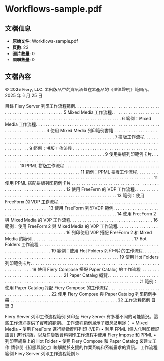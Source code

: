 # Workflows-sample.pdf

## 文檔信息
- **原始文件**: Workflows-sample.pdf
- **頁數**: 23
- **圖片數量**: 0
- **關聯數量**: 0

## 文檔內容

© 2025 Fiery, LLC. 本出版品中的資訊涵蓋在本產品的《法律聲明》範圍內。
2025 年 6 月 25 日

目錄
Fiery Server 列印工作流程範例. . . . . . . . . . . . . . . . . . . . . . . . . . . . . . . . . . . . . . . . . . . . . . . . . . . . . . . . . . . 5
Mixed Media 工作流程. . . . . . . . . . . . . . . . . . . . . . . . . . . . . . . . . . . . . . . . . . . . . . . . . . . . . . . . . . . . . . . . . . . . 6
範例：Mixed Media 工作流程. . . . . . . . . . . . . . . . . . . . . . . . . . . . . . . . . . . . . . . . . . . . . . . . . . . . . . . . . . . . . . . . . . . . 6
使用 Mixed Media 列印範例書籍
. . . . . . . . . . . . . . . . . . . . . . . . . . . . . . . . . . . . . . . . . . . . . . . . . . . . . . . . . . . . . . . 7
拼版工作流程. . . . . . . . . . . . . . . . . . . . . . . . . . . . . . . . . . . . . . . . . . . . . . . . . . . . . . . . . . . . . . . . . . . . . . . . . . . . . . . 9
範例：拼版工作流程 . . . . . . . . . . . . . . . . . . . . . . . . . . . . . . . . . . . . . . . . . . . . . . . . . . . . . . . . . . . . . . . . . . . . . . . . . . . . 9
使用拼版列印範例卡片. . . . . . . . . . . . . . . . . . . . . . . . . . . . . . . . . . . . . . . . . . . . . . . . . . . . . . . . . . . . . . . . . . . . . . . . 10
PPML 拼版工作流程
. . . . . . . . . . . . . . . . . . . . . . . . . . . . . . . . . . . . . . . . . . . . . . . . . . . . . . . . . . . . . . . . . . . . . . 11
範例：PPML 拼版工作流程. . . . . . . . . . . . . . . . . . . . . . . . . . . . . . . . . . . . . . . . . . . . . . . . . . . . . . . . . . . . . . . . . . . . . . 11
使用 PPML 搭配拼版列印範例卡片
. . . . . . . . . . . . . . . . . . . . . . . . . . . . . . . . . . . . . . . . . . . . . . . . . . . . . . . . . . . . . 12
使用 FreeForm 的 VDP 工作流程. . . . . . . . . . . . . . . . . . . . . . . . . . . . . . . . . . . . . . . . . . . . . . . . . . . . . . . . 13
範例：使用 FreeForm 的 VDP 工作流程. . . . . . . . . . . . . . . . . . . . . . . . . . . . . . . . . . . . . . . . . . . . . . . . . . . . . . . . . . . 13
使用 FreeForm 列印 VDP 範例. . . . . . . . . . . . . . . . . . . . . . . . . . . . . . . . . . . . . . . . . . . . . . . . . . . . . . . . . . . . . . . . . 14
使用 FreeForm 2 與 Mixed Media 的 VDP 工作流程. . . . . . . . . . . . . . . . . . . . . . . . . . . . . . . . . . 16
範例：使用 FreeForm 2 與 Mixed Media 的 VDP 工作流程. . . . . . . . . . . . . . . . . . . . . . . . . . . . . . . . . . . . . . . . . . 16
列印使用 VDP 搭配 FreeForm 2 和 Mixed Media 的範例. . . . . . . . . . . . . . . . . . . . . . . . . . . . . . . . . . . . . . . . . . 17
Hot Folders 工作流程
. . . . . . . . . . . . . . . . . . . . . . . . . . . . . . . . . . . . . . . . . . . . . . . . . . . . . . . . . . . . . . . . . . . . 19
範例：使用 Hot Folders 列印卡片的工作流程. . . . . . . . . . . . . . . . . . . . . . . . . . . . . . . . . . . . . . . . . . . . . . . . . . . . . . 19
使用 Hot Folders 列印範例卡片. . . . . . . . . . . . . . . . . . . . . . . . . . . . . . . . . . . . . . . . . . . . . . . . . . . . . . . . . . . . . . . . 19
使用 Fiery Compose 搭配 Paper Catalog 的工作流程. . . . . . . . . . . . . . . . . . . . . . . . . . . . . . . . 21
Paper Catalog 概覽. . . . . . . . . . . . . . . . . . . . . . . . . . . . . . . . . . . . . . . . . . . . . . . . . . . . . . . . . . . . . . . . . . . . . . . . . . . . 21
範例：使用 Paper Catalog 搭配 Fiery Compose 的工作流程
. . . . . . . . . . . . . . . . . . . . . . . . . . . . . . . . . . . . . . . . 22
使用 Fiery Compose 與 Paper Catalog 列印範例手冊
. . . . . . . . . . . . . . . . . . . . . . . . . . . . . . . . . . . . . . . . . . . . 22
工作流程範例
目錄
3

Fiery Server 列印工作流程範例
列印至 Fiery Server 有多種不同的可能情況。這些工作流程提供了實務的範例。
工作流程範例展示了概念及用途：
•
Mixed Media
•
使用 FreeForm 進行變數資料列印 (VDP)
•
利用 PPML (個人化列印標記語言) 進行拼版，以及在變數資料列印工作流程中使用 FIery Impose 和 PPML
•
列印至網路上的 Hot Folder
•
使用 Fiery Compose 和 Paper Catalog 來建立工作
請參閱《組態與設定》瞭解關於支援的作業系統和系統需求的資訊。
工作流程範例
Fiery Server 列印工作流程範例
5
